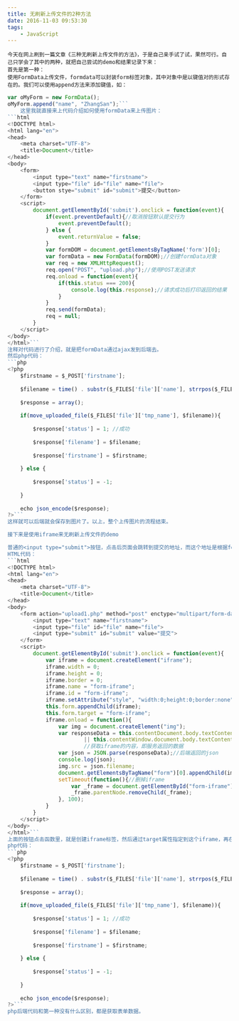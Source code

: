 ```yaml
---
title: 无刷新上传文件的2种方法
date: 2016-11-03 09:53:30
tags:
	- JavaScript
---
```

    今天在网上刷到一篇文章《三种无刷新上传文件的方法》，于是自己亲手试了试，果然可行。自己只学会了其中的两种，就把自己尝试的demo和结果记录下来：
    首先是第一种：
    使用FormData上传文件，formdata可以封装form标签对象，其中对象中是以键值对的形式存在的。我们可以使用append方法来添加键值，如：
```javascript
var oMyForm = new FormData();
oMyForm.append("name", "ZhangSan");```
    这里我就直接来上代码介绍如何使用formData来上传图片：
```html
<!DOCTYPE html>
<html lang="en">
<head>
	<meta charset="UTF-8">
	<title>Document</title>
</head>
<body>
	<form>
		<input type="text" name="firstname">
		<input type="file" id="file" name="file">
		<button stye="submit" id="submit">提交</button>
	</form>
	<script>
		document.getElementById('submit').onclick = function(event){
			if(event.preventDefault){//取消按钮默认提交行为
				event.preventDefault();
			} else {
				event.returnValue = false;
			}
			var formDOM = document.getElementsByTagName('form')[0];
			var formData = new FormData(formDOM);//创建formData对象
			var req = new XMLHttpRequest();
			req.open("POST", "upload.php");//使用POST发送请求
			req.onload = function(event){
				if(this.status === 200){
					console.log(this.response);//请求成功后打印返回的结果
				}
			}
			req.send(formData);
			req = null;
		}
	</script>
</body>
</html>```
注释对代码进行了介绍，就是把formData通过ajax发到后端去。
然后php代码：
```php
<?php	
	$firstname = $_POST['firstname'];
	
	$filename = time() . substr($_FILES['file']['name'], strrpos($_FILES['file']['name'],'.')); 
 	
 	$response = array();
 	
 	if(move_uploaded_file($_FILES['file']['tmp_name'], $filename)){
 		
 		$response['status'] = 1; //成功
 		
 		$response['filename'] = $filename;
 		
 		$response['firstname'] = $firstname;
 	
 	} else {
 		
 		$response['status'] = -1;
 	
 	} 
 	
 	echo json_encode($response);
?>```
这样就可以后端就会保存到图片了。以上，整个上传图片的流程结束。

接下来是使用iframe来无刷新上传文件的demo

普通的<input type="submit">按钮，点击后页面会跳转到提交的地址，而这个地址是根据form标签的target属性指定的，所以只要我们创建个iframe标签，然后指定跳转到这个iframe地址就可以获取到后端返回的数据，也不用跳转页面了，拿到数据后，再把iframe删掉就可以了，具体代码如下：
HTML代码：
```html
<!DOCTYPE html>
<html lang="en">
<head>
	<meta charset="UTF-8">
	<title>Document</title>
</head>
<body>
	<form action="upload1.php" method="post" enctype="multipart/form-data">
		<input type="text" name="firstname">
		<input type="file" id="file" name="file">
		<input type="submit" id="submit" value="提交">
	</form>
	<script>
		document.getElementById('submit').onclick = function(event){			 
			var iframe = document.createElement("iframe");
			iframe.width = 0;
			iframe.height = 0;
			iframe.border = 0;
			iframe.name = "form-iframe";
			iframe.id = "form-iframe";
			iframe.setAttribute("style", "width:0;height:0;border:none");			
			this.form.appendChild(iframe);
			this.form.target = "form-iframe";
			iframe.onload = function(){
			    var img = document.createElement("img");			    
			    var responseData = this.contentDocument.body.textContent 
						|| this.contentWindow.document.body.textContent;
						//获取iframe的内容，即服务返回的数据
			    var json = JSON.parse(responseData);//后端返回的json
			    console.log(json);
			    img.src = json.filename;
			    document.getElementsByTagName("form")[0].appendChild(img);//显示图片			    
			    setTimeout(function(){//删掉iframe
			        var _frame = document.getElementById("form-iframe");
			        _frame.parentNode.removeChild(_frame);
			    }, 100);
			}			
		}
	</script>
</body>
</html>```
上面的按钮点击函数里，就是创建iframe标签，然后通过target属性指定到这个iframe，再在iframe的load函数里，或者后端返回的数据，拿到数据后，再删除iframe.
php代码：
```php
<?php	
	$firstname = $_POST['firstname'];
	
	$filename = time() . substr($_FILES['file']['name'], strrpos($_FILES['file']['name'],'.')); 
 	
 	$response = array();
 	
 	if(move_uploaded_file($_FILES['file']['tmp_name'], $filename)){
 		
 		$response['status'] = 1; //成功
 		
 		$response['filename'] = $filename;
 		
 		$response['firstname'] = $firstname;
 	
 	} else {
 		
 		$response['status'] = -1;
 	
 	} 
 	
 	echo json_encode($response);
?>```
php后端代码和第一种没有什么区别，都是获取表单数据。



